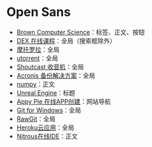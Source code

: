 # Open Sans
* [Brown Computer Science](http://cs.brown.edu/)：标签、正文、按钮
* [DEX 在线课程](https://www.edx.org/)：全局（搜索框除外）
* [摩托罗拉](http://www.motorola.com/)：全局
* [utorrent](http://www.utorrent.com/)：全局
* [Shoutcast 收音机](http://www.shoutcast.com/)：全局
* [Acronis 备份解决方案](http://www.acronis.com/)：全局
* [numpy](w.numpy.org)：正文
* [Unreal Engine](https://www.unrealengine.com)：标题
* [Appy Pie 在线APP创建](http://www.appypie.com/)：网站导航
* [Git for Windows](http://msysgit.github.io/)：全局
* [RawGit](https://rawgit.com/)：全局
* [Heroku云应用](https://www.heroku.com/)：全局
* [Nitrous在线IDE](https://pro.nitrous.io/)：正文
